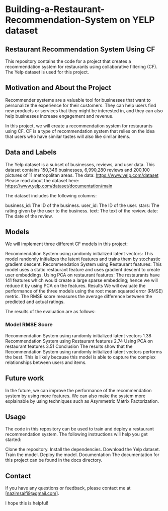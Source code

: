 # Building-a-Restaurant-Recommendation-System on YELP dataset

## Restaurant Recommendation System Using CF
This repository contains the code for a project that creates a recommendation system for restaurants using collaborative filtering (CF). The Yelp dataset is used for this project.

## Motivation and About the Project
Recommender systems are a valuable tool for businesses that want to personalize the experience for their customers. They can help users find new products or services that they might be interested in, and they can also help businesses increase engagement and revenue.

In this project, we will create a recommendation system for restaurants using CF. CF is a type of recommendation system that relies on the idea that users who have similar tastes will also like similar items.

## Data and Labels
The Yelp dataset is a subset of businesses, reviews, and user data. This dataset contains 150,346 businesses, 6,990,280 reviews and 200,100 pictures of 11 metropolitan areas.
The data: https://www.yelp.com/dataset
Please read about the dataset here: https://www.yelp.com/dataset/documentation/main 

The dataset includes the following columns:

business_id: The ID of the business.
user_id: The ID of the user.
stars: The rating given by the user to the business.
text: The text of the review.
date: The date of the review.

## Models
We will implement three different CF models in this project:

Recommendation System using randomly initialized latent vectors: This model randomly initializes the latent features and trains them by stochastic gradient descent.
Recommendation System using Restaurant features: This model uses a static restaurant feature and uses gradient descent to create user embeddings.
Using PCA on restaurant features: The restaurants have 141 features which would create a large sparse embedding; hence we will reduce it by using PCA on the features.
Results
We will evaluate the performance of the three models using the root mean squared error (RMSE) metric. The RMSE score measures the average difference between the predicted and actual ratings.

The results of the evaluation are as follows:

### Model	RMSE Score
Recommendation System using randomly initialized latent vectors	1.38
Recommendation System using Restaurant features	2.74
Using PCA on restaurant features	3.51
Conclusion
The results show that the Recommendation System using randomly initialized latent vectors performs the best. This is likely because this model is able to capture the complex relationships between users and items.

## Future work
In the future, we can improve the performance of the recommendation system by using more features. We can also make the system more explainable by using techniques such as Asymmetric Matrix Factorization.

## Usage
The code in this repository can be used to train and deploy a restaurant recommendation system. The following instructions will help you get started:

Clone the repository.
Install the dependencies.
Download the Yelp dataset.
Train the model.
Deploy the model.
Documentation
The documentation for this project can be found in the docs directory.

## Contact
If you have any questions or feedback, please contact me at [nazimsaifi9@gmail.com].

I hope this is helpful!
